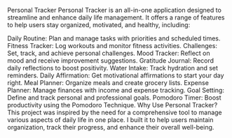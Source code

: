 Personal Tracker
Personal Tracker is an all-in-one application designed to streamline and enhance daily life management. It offers a range of features to help users stay organized, motivated, and healthy, including:

Daily Routine: Plan and manage tasks with priorities and scheduled times.
Fitness Tracker: Log workouts and monitor fitness activities.
Challenges: Set, track, and achieve personal challenges.
Mood Tracker: Reflect on mood and receive improvement suggestions.
Gratitude Journal: Record daily reflections to boost positivity.
Water Intake: Track hydration and set reminders.
Daily Affirmation: Get motivational affirmations to start your day right.
Meal Planner: Organize meals and create grocery lists.
Expense Planner: Manage finances with income and expense tracking.
Goal Setting: Define and track personal and professional goals.
Pomodoro Timer: Boost productivity using the Pomodoro Technique.
Why Use Personal Tracker?
This project was inspired by the need for a comprehensive tool to manage various aspects of daily life in one place. I built it to help users maintain organization, track their progress, and enhance their overall well-being.
